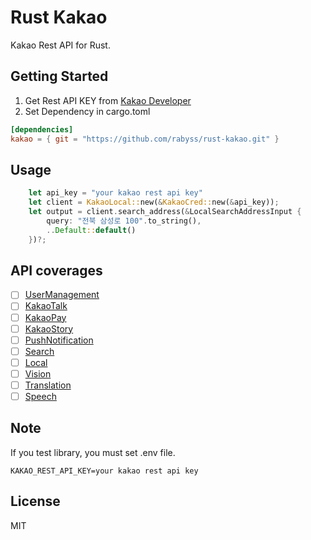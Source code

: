 # Rust Kakao
Kakao Rest API for Rust.

## Getting Started
1. Get Rest API KEY from [Kakao Developer](https://developers.kakao.com)
2. Set Dependency in cargo.toml
```toml
[dependencies]
kakao = { git = "https://github.com/rabyss/rust-kakao.git" }
```

## Usage
```rust
    let api_key = "your kakao rest api key"
    let client = KakaoLocal::new(&KakaoCred::new(&api_key));
    let output = client.search_address(&LocalSearchAddressInput {
        query: "전북 삼성로 100".to_string(),
        ..Default::default()
    })?;
```

## API coverages

- [ ] [UserManagement](https://developers.kakao.com/docs/restapi/user-management)
- [ ] [KakaoTalk](https://developers.kakao.com/docs/restapi/kakaotalk-api)
- [ ] [KakaoPay](https://developers.kakao.com/docs/restapi/kakaopay-api)
- [ ] [KakaoStory](https://developers.kakao.com/docs/restapi/kakaostory-api)
- [ ] [PushNotification](https://developers.kakao.com/docs/restapi/push-notification)
- [ ] [Search](https://developers.kakao.com/docs/restapi/search)
- [ ] [Local](https://developers.kakao.com/docs/restapi/local)
- [ ] [Vision](https://developers.kakao.com/docs/restapi/vision)
- [ ] [Translation](https://developers.kakao.com/docs/restapi/translation)
- [ ] [Speech](https://developers.kakao.com/docs/restapi/speech)

## Note
If you test library, you must set .env file.
```env
KAKAO_REST_API_KEY=your kakao rest api key
```

## License
MIT